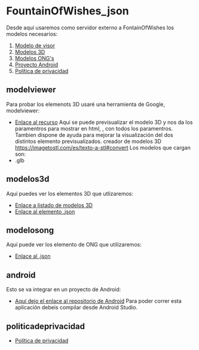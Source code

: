 # FountainOfWishes_json
Desde aquí usaremos como servidor externo a FontainOfWishes los modelos necesarios:

1. [Modelo de visor](#modelviewer)
2. [Modelos 3D](#modelos3d)
3. [Modelos ONG's](#modelosong)
4. [Proyecto Android](#android)
5. [Política de privacidad](#politicadeprivacidad)

## modelviewer
Para probar los elemenots 3D usaré una herramienta de Google, modelviewer:
- [Enlace al recurso](https://modelviewer.dev/editor/)
Aquí se puede previsualizar el modelo 3D y nos da los paramentros para mostrar en html, <model-viewer>, con todos los paramentros. Tambien dispone de ayuda para mejorar la visualización del dos distintos elemento previsualizados.
creador de modelos 3D https://imagetostl.com/es/texto-a-stl#convert
Los modelos que cargan son:
- .glb

## modelos3d
Aquí puedes ver los elementos 3D que utlizaremos:
- [Enlace a listado de  modelos 3D](https://juancmacias.github.io/FountainOfWishes_json/modelos-3d.html)
- [Enlace al elemento .json](https://juancmacias.github.io/FountainOfWishes_json/json/modelo_3d.json)

## modelosong
Aquí puede ver los elemento de ONG que utilizaremos:
- [Enlace al .json](https://juancmacias.github.io/FountainOfWishes_json/json/ongs.json) 

## android
Esto se va integrar en un proyecto de Android:
- [Aquí dejo el enlace al repositorio de Android](https://github.com/JUANAN2019/Fountain-Of-Wishes)
Para poder correr esta aplicación debeis compilar desde Android Studio.

## politicadeprivacidad
- [Política de privacidad](https://juancmacias.github.io/FountainOfWishes_json/politicadeprivacidad.html)
